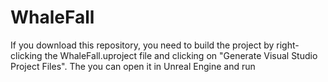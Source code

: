 
<h1>WhaleFall</h1>

<p>If you download this repository, you need to build the project by right-clicking the WhaleFall.uproject file and clicking on "Generate Visual Studio Project Files". The you can open it in Unreal Engine and run</p>

